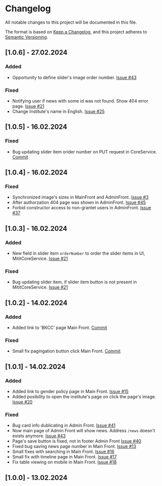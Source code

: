 # Changelog

All notable changes to this project will be documented in this file.

The format is based on [Keep a Changelog](https://keepachangelog.com/en/1.1.0/),
and this project adheres to [Semantic Versioning](https://semver.org/spec/v2.0.0.html).

## [1.0.6] - 27.02.2024
### Added
- Opportunity to define slider's image order number. [Issue #43](https://github.com/MITIT-DEP22/MititAdminFront/issues/43)
### Fixed
- Notifying user if news with some id was not found. Show 404 error page. [Issue #21](https://github.com/MITIT-DEP22/MititMainFront/issues/21)
- Change Institute's name in English. [Issue #25](https://github.com/MITIT-DEP22/MititMainFront/issues/25)

## [1.0.5] - 16.02.2024
### Fixed
- Bug updating slider item orider number on PUT request in CoreService. [Commit](https://github.com/MITIT-DEP22/MititCoreService/commit/a7fb480bd7a3a654e20bc94565b61fc4c58d2cd2)

## [1.0.4] - 16.02.2024
### Fixed
- Synchronized image's sizes in MainFront and AdminFront. [Issue #3](https://github.com/MITIT-DEP22/MititFrontend/issues/3)
- After authorzation 404 page was shown in AdminFront. [Issue #45](https://github.com/MITIT-DEP22/MititAdminFront/issues/45)
- Forbid constructor access to non-grantet users in AdminFront. [Issue #37](https://github.com/MITIT-DEP22/MititAdminFront/issues/37)

## [1.0.3] - 16.02.2024
### Added
- New field in slider item `orderNumber` to order the slider items in UI, MititCoreService. [Issue #21](https://github.com/MITIT-DEP22/MititCoreService/pull/21)
### Fixed
- Bug updating slider item, if slider item button is not present in MititCoreService. [Issue #21](https://github.com/MITIT-DEP22/MititCoreService/pull/21)

## [1.0.2] - 14.02.2024
### Added
- Added link to 'ВКСС' page Main Front. [Commit](https://github.com/MITIT-DEP22/MititMainFront/commit/35691c0af8259ef61fc1c37ba6d092a488ecec93)
### Fixed
- Small fix pagingation button click Main Front. [Commit](https://github.com/MITIT-DEP22/MititMainFront/commit/ae4c7b19f911c40697d8eeafdc3354634524c813)

## [1.0.1] - 14.02.2024
### Added
- Added link to gender policy page in Main Front. [Issue #15](https://github.com/MITIT-DEP22/MititMainFront/issues/15#event-11799214039)
- Added posibility to open the institute's page on click the page's image. [Issue #20](https://github.com/MITIT-DEP22/MititMainFront/issues/20)
### Fixed
- Bug card info dublicating in Admin Front. [Issue #41](https://github.com/MITIT-DEP22/MititAdminFront/issues/41#event-11799207674)
- Now main page of Admin Front will show news. Address `/news` doesn't exists anymore. [Issue #43](https://github.com/MITIT-DEP22/MititAdminFront/issues/42)
- Page's save button is fixed, not in footer Admin Front [Issue #40](https://github.com/MITIT-DEP22/MititAdminFront/issues/40#event-11799217650)
- Fixed bug saving news page number in Main Front. [Issue #13](https://github.com/MITIT-DEP22/MititMainFront/issues/13)
- Small fixes with searching in Main Front. [Issue #16](https://github.com/MITIT-DEP22/MititMainFront/issues/16)
- Small fix with timeline page in Main Front. [Issue #17](https://github.com/MITIT-DEP22/MititMainFront/issues/17)
- Fix table viewing on mobile in Main Front. [Issue #18](https://github.com/MITIT-DEP22/MititMainFront/issues/18)

## [1.0.0] - 13.02.2024
